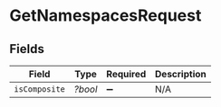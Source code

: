 # GetNamespacesRequest


## Fields

| Field              | Type               | Required           | Description        |
| ------------------ | ------------------ | ------------------ | ------------------ |
| `isComposite`      | *?bool*            | :heavy_minus_sign: | N/A                |